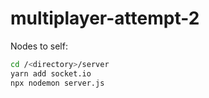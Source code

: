 # multiplayer-attempt-2

Nodes to self: 
```zsh
cd /<directory>/server  
yarn add socket.io
npx nodemon server.js  
```
